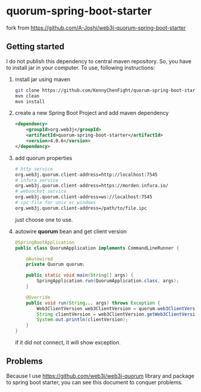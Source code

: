 # quorum-spring-boot-starter
fork from https://github.com/A-Joshi/web3j-quorum-spring-boot-starter

## Getting started
I do not publish this dependency to central maven repository. So, you have to install jar in your computer.
To use, following instructions:  

1. install jar using maven

   ```bash
   git clone https://github.com/KennyChenFight/quorum-spring-boot-starter.git
   mvn clean
   mvn install
   ```

2. create a new Spring Boot Project and add maven dependency

   ```xml
   <dependency>
       <groupId>org.web3j</groupId>
       <artifactId>quorum-spring-boot-starter</artifactId>
       <version>4.0.6</version>
   </dependency>
   ```

3. add quorum properties

   ```bash
   # http service
   org.web3j.quorum.client-address=http://localhost:7545
   # infura service
   org.web3j.quorum.client-address=https://morden.infura.io/
   # websocket service
   org.web3j.quorum.client-address=ws://localhost:7545
   # ipc file for unix or windows
   org.web3j.quorum.client-address=/path/to/file.ipc
   ```

   just choose one to use. 

4. autowire **quorum** bean and get client version

   ```java
   @SpringBootApplication
   public class QuorumApplication implements CommandLineRunner {
   
       @Autowired
       private Quorum quorum;
   
       public static void main(String[] args) {
           SpringApplication.run(QuorumApplication.class, args);
       }
   
       @Override
       public void run(String... args) throws Exception {
           Web3ClientVersion web3ClientVersion = quorum.web3ClientVersion().send();
           String clientVersion = web3ClientVersion.getWeb3ClientVersion();
           System.out.println(clientVersion);
       }
   }
   ```

   if it did not connect, it will show exception.

## Problems

Because I use https://github.com/web3j/web3j-quorum library and package to spring boot starter, you can see this document to conquer problems.
